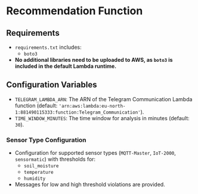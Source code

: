 # Recommendation Function

## Requirements

- `requirements.txt` includes:
    - `boto3`
- **No additional libraries need to be uploaded to AWS, as `boto3` is included in the default Lambda runtime.**

## Configuration Variables

- `TELEGRAM_LAMBDA_ARN`: The ARN of the Telegram Communication Lambda function (default:
  `'arn:aws:lambda:eu-north-1:881490115333:function:Telegram_Communication'`).
- `TIME_WINDOW_MINUTES`: The time window for analysis in minutes (default: `30`).

### Sensor Type Configuration

- Configuration for supported sensor types (`MQTT-Master`, `IoT-2000`, `sensormatic`) with thresholds for:
    - `soil_moisture`
    - `temperature`
    - `humidity`
- Messages for low and high threshold violations are provided.
